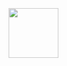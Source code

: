 <div id="header" align="center">
  <img src="https://64.media.tumblr.com/ba1e1315c5700e144a6bd1226883534a/tumblr_osndzwBxhj1tcg4xno1_500.gif" width="100"\> 
</div>
